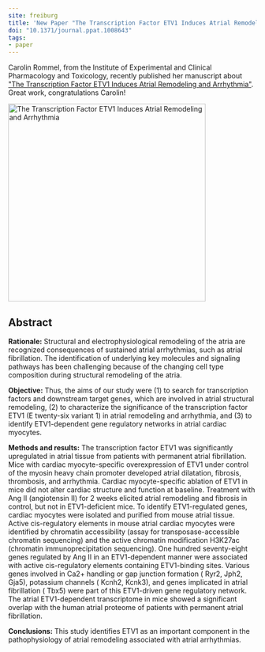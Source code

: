 ```yaml
---
site: freiburg
title: 'New Paper "The Transcription Factor ETV1 Induces Atrial Remodeling and Arrhythmia."'
doi: "10.1371/journal.ppat.1008643"
tags:
- paper
---
```


Carolin Rommel, from the Institute of Experimental and Clinical Pharmacology and Toxicology, recently published her
manuscript about ["The Transcription Factor ETV1 Induces Atrial Remodeling and Arrhythmia"](http://circres.ahajournals.org/content/early/2018/06/19/CIRCRESAHA.118.313036).
Great work, congratulations Carolin!

<div class="multiple-img">
    <img src="/assets/media/ETV1.png" height="400px" alt="The Transcription Factor ETV1 Induces Atrial Remodeling and Arrhythmia"/>
</div>

## Abstract

**Rationale:** Structural and electrophysiological remodeling of the atria are recognized consequences of
sustained atrial arrhythmias, such as atrial fibrillation. The identification of underlying key molecules
and signaling pathways has been challenging because of the changing cell type composition during structural
remodeling of the atria.

**Objective:** Thus, the aims of our study were (1) to search for transcription factors and downstream
target genes, which are involved in atrial structural remodeling, (2) to characterize the significance
of the transcription factor ETV1 (E twenty-six variant 1) in atrial remodeling and arrhythmia, and (3)
to identify ETV1-dependent gene regulatory networks in atrial cardiac myocytes.

**Methods and results:** The transcription factor ETV1 was significantly upregulated in atrial tissue from patients with permanent
atrial fibrillation. Mice with cardiac myocyte-specific overexpression of ETV1 under control of the myosin
heavy chain promoter developed atrial dilatation, fibrosis, thrombosis, and arrhythmia. Cardiac myocyte-specific
ablation of ETV1 in mice did not alter cardiac structure and function at baseline.
Treatment with Ang II (angiotensin II) for 2 weeks elicited atrial remodeling
and fibrosis in control, but not in ETV1-deficient mice. To identify ETV1-regulated genes,
cardiac myocytes were isolated and purified from mouse atrial tissue. Active cis-regulatory
elements in mouse atrial cardiac myocytes were identified by chromatin accessibility
(assay for transposase-accessible chromatin sequencing) and the active chromatin modification
H3K27ac (chromatin immunoprecipitation sequencing). One hundred seventy-eight genes
regulated by Ang II in an ETV1-dependent manner were associated with active
cis-regulatory elements containing ETV1-binding sites.
Various genes involved in Ca2+ handling or gap junction formation
( Ryr2, Jph2, Gja5), potassium channels ( Kcnh2, Kcnk3), and genes implicated in atrial fibrillation
( Tbx5) were part of this ETV1-driven gene regulatory network. The atrial ETV1-dependent transcriptome
in mice showed a significant overlap with the human atrial proteome of patients with permanent atrial fibrillation.

**Conclusions:** This study identifies ETV1 as an important component in the pathophysiology
of atrial remodeling associated with atrial arrhythmias.